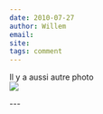 ```yaml
---
date: 2010-07-27
author: Willem
email: 
site: 
tags: comment
---
```


<p>
Il y a aussi autre photo<br />
<img src="http://www.bbc.co.uk/blogs/newsnight/dutchgirl_270.jpg" />
</p>
<!-- http://www.teldesign.nl/index.php/new/blog/zo_nu_eerst/ -->
---